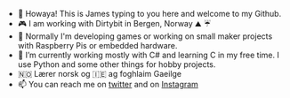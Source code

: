 - 👋 Howaya! This is James typing to you here and welcome to my Github.
- 🎮 I am working with Dirtybit in Bergen, Norway ⛰️ ☔
- 👀 Normally I'm developing games or working on small maker projects with Raspberry Pis or embedded hardware.
- 🌱 I’m currently working mostly with C# and learning C in my free time. I use Python and some other things for hobby projects.
- 🇳🇴 Lærer norsk og 🇮🇪 ag foghlaim Gaeilge 
- 📫 You can reach me on [twitter](https://twitter.com/ItsAPooleParty) and on [Instagram](https://instagram.com/james_gallagher_poole)

<!---
JamesGallagherPoole/JamesGallagherPoole is a ✨ special ✨ repository because its `README.md` (this file) appears on your GitHub profile.
You can click the Preview link to take a look at your changes.
--->
